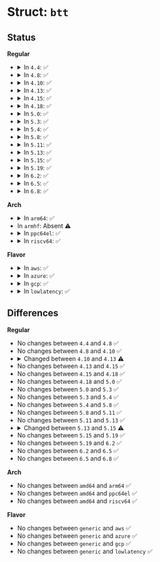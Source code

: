 # Struct: <code>btt</code>

## Status
<b>Regular</b>
<ul>
<li>
<details>
<summary>In <code>4.4</code>: ✅</summary>

```c
struct btt {
    struct gendisk *btt_disk;
    struct request_queue *btt_queue;
    struct list_head arena_list;
    struct dentry *debugfs_dir;
    struct nd_btt *nd_btt;
    u64 nlba;
    long long unsigned int rawsize;
    u32 lbasize;
    u32 sector_size;
    struct nd_region *nd_region;
    struct mutex init_lock;
    int init_state;
    int num_arenas;
};
```
</details>
</li>
<li>
<details>
<summary>In <code>4.8</code>: ✅</summary>

```c
struct btt {
    struct gendisk *btt_disk;
    struct request_queue *btt_queue;
    struct list_head arena_list;
    struct dentry *debugfs_dir;
    struct nd_btt *nd_btt;
    u64 nlba;
    long long unsigned int rawsize;
    u32 lbasize;
    u32 sector_size;
    struct nd_region *nd_region;
    struct mutex init_lock;
    int init_state;
    int num_arenas;
};
```
</details>
</li>
<li>
<details>
<summary>In <code>4.10</code>: ✅</summary>

```c
struct btt {
    struct gendisk *btt_disk;
    struct request_queue *btt_queue;
    struct list_head arena_list;
    struct dentry *debugfs_dir;
    struct nd_btt *nd_btt;
    u64 nlba;
    long long unsigned int rawsize;
    u32 lbasize;
    u32 sector_size;
    struct nd_region *nd_region;
    struct mutex init_lock;
    int init_state;
    int num_arenas;
};
```
</details>
</li>
<li>
<details>
<summary>In <code>4.13</code>: ✅</summary>

```c
struct btt {
    struct gendisk *btt_disk;
    struct request_queue *btt_queue;
    struct list_head arena_list;
    struct dentry *debugfs_dir;
    struct nd_btt *nd_btt;
    u64 nlba;
    long long unsigned int rawsize;
    u32 lbasize;
    u32 sector_size;
    struct nd_region *nd_region;
    struct mutex init_lock;
    int init_state;
    int num_arenas;
    struct badblocks *phys_bb;
};
```
</details>
</li>
<li>
<details>
<summary>In <code>4.15</code>: ✅</summary>

```c
struct btt {
    struct gendisk *btt_disk;
    struct request_queue *btt_queue;
    struct list_head arena_list;
    struct dentry *debugfs_dir;
    struct nd_btt *nd_btt;
    u64 nlba;
    long long unsigned int rawsize;
    u32 lbasize;
    u32 sector_size;
    struct nd_region *nd_region;
    struct mutex init_lock;
    int init_state;
    int num_arenas;
    struct badblocks *phys_bb;
};
```
</details>
</li>
<li>
<details>
<summary>In <code>4.18</code>: ✅</summary>

```c
struct btt {
    struct gendisk *btt_disk;
    struct request_queue *btt_queue;
    struct list_head arena_list;
    struct dentry *debugfs_dir;
    struct nd_btt *nd_btt;
    u64 nlba;
    long long unsigned int rawsize;
    u32 lbasize;
    u32 sector_size;
    struct nd_region *nd_region;
    struct mutex init_lock;
    int init_state;
    int num_arenas;
    struct badblocks *phys_bb;
};
```
</details>
</li>
<li>
<details>
<summary>In <code>5.0</code>: ✅</summary>

```c
struct btt {
    struct gendisk *btt_disk;
    struct request_queue *btt_queue;
    struct list_head arena_list;
    struct dentry *debugfs_dir;
    struct nd_btt *nd_btt;
    u64 nlba;
    long long unsigned int rawsize;
    u32 lbasize;
    u32 sector_size;
    struct nd_region *nd_region;
    struct mutex init_lock;
    int init_state;
    int num_arenas;
    struct badblocks *phys_bb;
};
```
</details>
</li>
<li>
<details>
<summary>In <code>5.3</code>: ✅</summary>

```c
struct btt {
    struct gendisk *btt_disk;
    struct request_queue *btt_queue;
    struct list_head arena_list;
    struct dentry *debugfs_dir;
    struct nd_btt *nd_btt;
    u64 nlba;
    long long unsigned int rawsize;
    u32 lbasize;
    u32 sector_size;
    struct nd_region *nd_region;
    struct mutex init_lock;
    int init_state;
    int num_arenas;
    struct badblocks *phys_bb;
};
```
</details>
</li>
<li>
<details>
<summary>In <code>5.4</code>: ✅</summary>

```c
struct btt {
    struct gendisk *btt_disk;
    struct request_queue *btt_queue;
    struct list_head arena_list;
    struct dentry *debugfs_dir;
    struct nd_btt *nd_btt;
    u64 nlba;
    long long unsigned int rawsize;
    u32 lbasize;
    u32 sector_size;
    struct nd_region *nd_region;
    struct mutex init_lock;
    int init_state;
    int num_arenas;
    struct badblocks *phys_bb;
};
```
</details>
</li>
<li>
<details>
<summary>In <code>5.8</code>: ✅</summary>

```c
struct btt {
    struct gendisk *btt_disk;
    struct request_queue *btt_queue;
    struct list_head arena_list;
    struct dentry *debugfs_dir;
    struct nd_btt *nd_btt;
    u64 nlba;
    long long unsigned int rawsize;
    u32 lbasize;
    u32 sector_size;
    struct nd_region *nd_region;
    struct mutex init_lock;
    int init_state;
    int num_arenas;
    struct badblocks *phys_bb;
};
```
</details>
</li>
<li>
<details>
<summary>In <code>5.11</code>: ✅</summary>

```c
struct btt {
    struct gendisk *btt_disk;
    struct request_queue *btt_queue;
    struct list_head arena_list;
    struct dentry *debugfs_dir;
    struct nd_btt *nd_btt;
    u64 nlba;
    long long unsigned int rawsize;
    u32 lbasize;
    u32 sector_size;
    struct nd_region *nd_region;
    struct mutex init_lock;
    int init_state;
    int num_arenas;
    struct badblocks *phys_bb;
};
```
</details>
</li>
<li>
<details>
<summary>In <code>5.13</code>: ✅</summary>

```c
struct btt {
    struct gendisk *btt_disk;
    struct request_queue *btt_queue;
    struct list_head arena_list;
    struct dentry *debugfs_dir;
    struct nd_btt *nd_btt;
    u64 nlba;
    long long unsigned int rawsize;
    u32 lbasize;
    u32 sector_size;
    struct nd_region *nd_region;
    struct mutex init_lock;
    int init_state;
    int num_arenas;
    struct badblocks *phys_bb;
};
```
</details>
</li>
<li>
<details>
<summary>In <code>5.15</code>: ✅</summary>

```c
struct btt {
    struct gendisk *btt_disk;
    struct list_head arena_list;
    struct dentry *debugfs_dir;
    struct nd_btt *nd_btt;
    u64 nlba;
    long long unsigned int rawsize;
    u32 lbasize;
    u32 sector_size;
    struct nd_region *nd_region;
    struct mutex init_lock;
    int init_state;
    int num_arenas;
    struct badblocks *phys_bb;
};
```
</details>
</li>
<li>
<details>
<summary>In <code>5.19</code>: ✅</summary>

```c
struct btt {
    struct gendisk *btt_disk;
    struct list_head arena_list;
    struct dentry *debugfs_dir;
    struct nd_btt *nd_btt;
    u64 nlba;
    long long unsigned int rawsize;
    u32 lbasize;
    u32 sector_size;
    struct nd_region *nd_region;
    struct mutex init_lock;
    int init_state;
    int num_arenas;
    struct badblocks *phys_bb;
};
```
</details>
</li>
<li>
<details>
<summary>In <code>6.2</code>: ✅</summary>

```c
struct btt {
    struct gendisk *btt_disk;
    struct list_head arena_list;
    struct dentry *debugfs_dir;
    struct nd_btt *nd_btt;
    u64 nlba;
    long long unsigned int rawsize;
    u32 lbasize;
    u32 sector_size;
    struct nd_region *nd_region;
    struct mutex init_lock;
    int init_state;
    int num_arenas;
    struct badblocks *phys_bb;
};
```
</details>
</li>
<li>
<details>
<summary>In <code>6.5</code>: ✅</summary>

```c
struct btt {
    struct gendisk *btt_disk;
    struct list_head arena_list;
    struct dentry *debugfs_dir;
    struct nd_btt *nd_btt;
    u64 nlba;
    long long unsigned int rawsize;
    u32 lbasize;
    u32 sector_size;
    struct nd_region *nd_region;
    struct mutex init_lock;
    int init_state;
    int num_arenas;
    struct badblocks *phys_bb;
};
```
</details>
</li>
<li>
<details>
<summary>In <code>6.8</code>: ✅</summary>

```c
struct btt {
    struct gendisk *btt_disk;
    struct list_head arena_list;
    struct dentry *debugfs_dir;
    struct nd_btt *nd_btt;
    u64 nlba;
    long long unsigned int rawsize;
    u32 lbasize;
    u32 sector_size;
    struct nd_region *nd_region;
    struct mutex init_lock;
    int init_state;
    int num_arenas;
    struct badblocks *phys_bb;
};
```
</details>
</li>
</ul>
<b>Arch</b>
<ul>
<li>
<details>
<summary>In <code>arm64</code>: ✅</summary>

```c
struct btt {
    struct gendisk *btt_disk;
    struct request_queue *btt_queue;
    struct list_head arena_list;
    struct dentry *debugfs_dir;
    struct nd_btt *nd_btt;
    u64 nlba;
    long long unsigned int rawsize;
    u32 lbasize;
    u32 sector_size;
    struct nd_region *nd_region;
    struct mutex init_lock;
    int init_state;
    int num_arenas;
    struct badblocks *phys_bb;
};
```
</details>
</li>
<li>
In <code>armhf</code>: Absent ⚠️
</li>
<li>
<details>
<summary>In <code>ppc64el</code>: ✅</summary>

```c
struct btt {
    struct gendisk *btt_disk;
    struct request_queue *btt_queue;
    struct list_head arena_list;
    struct dentry *debugfs_dir;
    struct nd_btt *nd_btt;
    u64 nlba;
    long long unsigned int rawsize;
    u32 lbasize;
    u32 sector_size;
    struct nd_region *nd_region;
    struct mutex init_lock;
    int init_state;
    int num_arenas;
    struct badblocks *phys_bb;
};
```
</details>
</li>
<li>
<details>
<summary>In <code>riscv64</code>: ✅</summary>

```c
struct btt {
    struct gendisk *btt_disk;
    struct request_queue *btt_queue;
    struct list_head arena_list;
    struct dentry *debugfs_dir;
    struct nd_btt *nd_btt;
    u64 nlba;
    long long unsigned int rawsize;
    u32 lbasize;
    u32 sector_size;
    struct nd_region *nd_region;
    struct mutex init_lock;
    int init_state;
    int num_arenas;
    struct badblocks *phys_bb;
};
```
</details>
</li>
</ul>
<b>Flavor</b>
<ul>
<li>
<details>
<summary>In <code>aws</code>: ✅</summary>

```c
struct btt {
    struct gendisk *btt_disk;
    struct request_queue *btt_queue;
    struct list_head arena_list;
    struct dentry *debugfs_dir;
    struct nd_btt *nd_btt;
    u64 nlba;
    long long unsigned int rawsize;
    u32 lbasize;
    u32 sector_size;
    struct nd_region *nd_region;
    struct mutex init_lock;
    int init_state;
    int num_arenas;
    struct badblocks *phys_bb;
};
```
</details>
</li>
<li>
<details>
<summary>In <code>azure</code>: ✅</summary>

```c
struct btt {
    struct gendisk *btt_disk;
    struct request_queue *btt_queue;
    struct list_head arena_list;
    struct dentry *debugfs_dir;
    struct nd_btt *nd_btt;
    u64 nlba;
    long long unsigned int rawsize;
    u32 lbasize;
    u32 sector_size;
    struct nd_region *nd_region;
    struct mutex init_lock;
    int init_state;
    int num_arenas;
    struct badblocks *phys_bb;
};
```
</details>
</li>
<li>
<details>
<summary>In <code>gcp</code>: ✅</summary>

```c
struct btt {
    struct gendisk *btt_disk;
    struct request_queue *btt_queue;
    struct list_head arena_list;
    struct dentry *debugfs_dir;
    struct nd_btt *nd_btt;
    u64 nlba;
    long long unsigned int rawsize;
    u32 lbasize;
    u32 sector_size;
    struct nd_region *nd_region;
    struct mutex init_lock;
    int init_state;
    int num_arenas;
    struct badblocks *phys_bb;
};
```
</details>
</li>
<li>
<details>
<summary>In <code>lowlatency</code>: ✅</summary>

```c
struct btt {
    struct gendisk *btt_disk;
    struct request_queue *btt_queue;
    struct list_head arena_list;
    struct dentry *debugfs_dir;
    struct nd_btt *nd_btt;
    u64 nlba;
    long long unsigned int rawsize;
    u32 lbasize;
    u32 sector_size;
    struct nd_region *nd_region;
    struct mutex init_lock;
    int init_state;
    int num_arenas;
    struct badblocks *phys_bb;
};
```
</details>
</li>
</ul>

## Differences
<b>Regular</b>
<ul>
<li>
No changes between <code>4.4</code> and <code>4.8</code> ✅
</li>
<li>
No changes between <code>4.8</code> and <code>4.10</code> ✅
</li>
<li>
<details>
<summary>Changed between <code>4.10</code> and <code>4.13</code> ⚠️</summary>
<ul>
<li>
<b>Field added. </b>
<code>struct badblocks *phys_bb</code>
</li>
</ul>
</details>
</li>
<li>
No changes between <code>4.13</code> and <code>4.15</code> ✅
</li>
<li>
No changes between <code>4.15</code> and <code>4.18</code> ✅
</li>
<li>
No changes between <code>4.18</code> and <code>5.0</code> ✅
</li>
<li>
No changes between <code>5.0</code> and <code>5.3</code> ✅
</li>
<li>
No changes between <code>5.3</code> and <code>5.4</code> ✅
</li>
<li>
No changes between <code>5.4</code> and <code>5.8</code> ✅
</li>
<li>
No changes between <code>5.8</code> and <code>5.11</code> ✅
</li>
<li>
No changes between <code>5.11</code> and <code>5.13</code> ✅
</li>
<li>
<details>
<summary>Changed between <code>5.13</code> and <code>5.15</code> ⚠️</summary>
<ul>
<li>
<b>Field removed. </b>
<code>struct request_queue *btt_queue</code>
</li>
</ul>
</details>
</li>
<li>
No changes between <code>5.15</code> and <code>5.19</code> ✅
</li>
<li>
No changes between <code>5.19</code> and <code>6.2</code> ✅
</li>
<li>
No changes between <code>6.2</code> and <code>6.5</code> ✅
</li>
<li>
No changes between <code>6.5</code> and <code>6.8</code> ✅
</li>
</ul>
<b>Arch</b>
<ul>
<li>
No changes between <code>amd64</code> and <code>arm64</code> ✅
</li>
<li>
No changes between <code>amd64</code> and <code>ppc64el</code> ✅
</li>
<li>
No changes between <code>amd64</code> and <code>riscv64</code> ✅
</li>
</ul>
<b>Flavor</b>
<ul>
<li>
No changes between <code>generic</code> and <code>aws</code> ✅
</li>
<li>
No changes between <code>generic</code> and <code>azure</code> ✅
</li>
<li>
No changes between <code>generic</code> and <code>gcp</code> ✅
</li>
<li>
No changes between <code>generic</code> and <code>lowlatency</code> ✅
</li>
</ul>
